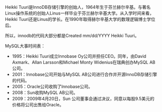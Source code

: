 Heikki Tuuri是InnoDB存储引擎的创始人，1964年生于芬兰赫尔辛基。与著名Linux操作系统的创始人Linus一样毕业于芬兰赫尔辛基大学。从入学时间来看，Heikki Tuuri还是Linus的学长。在1990年取得赫尔辛基大学的数理逻辑博士学位后。

所以，innodb的代码大部分都是Created mm/dd/YYYY Heikki Tuuri。

MySQL大事时间表：

- 1995：Heikki Tuuri成立Innobase Oy公司并担任CEO。同年，由David Axmark、Allan Larsson和Michael Monty Widenius在瑞典创办MySQL AB公司。
- 2001：Innobase公司开始与MySQL AB公司进行合作并开源InnoDB存储引擎的代码。
- 2005：Oracle公司收购了Innobase公司。
- 2008：Sun收购MySQL AB公司。
- 2009：2009年4月20日，Sun 公司董事会通过决议，同意以每股9.5美元的价格将公司出售给Oracle。